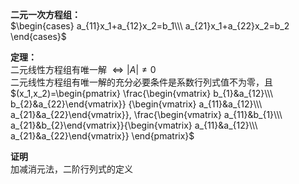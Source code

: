 **二元一次方程组：**    
 $\begin{cases}    
a_{11}x_1+a_{12}x_2=b_1\\\     
a_{21}x_1+a_{22}x_2=b_2    
\end{cases}$     
    
**定理：**    
二元线性方程组有唯一解 $\Leftrightarrow|A|\neq0$     
二元线性方程组有唯一解的充分必要条件是系数行列式值不为零，且    
 $(x_1,x_2)=\begin{pmatrix}    
\frac{\begin{vmatrix}    
b_{1}&a_{12}\\\ b_{2}&a_{22}\end{vmatrix}}    
{\begin{vmatrix}    
a_{11}&a_{12}\\\ a_{21}&a_{22}\end{vmatrix}},    
\frac{\begin{vmatrix}    
a_{11}&b_{1}\\\ a_{21}&b_{2}\end{vmatrix}}{\begin{vmatrix}    
a_{11}&a_{12}\\\ a_{21}&a_{22}\end{vmatrix}}    
\end{pmatrix}$     
    
**证明**    
加减消元法，二阶行列式的定义    
